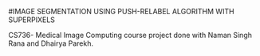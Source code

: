 #IMAGE SEGMENTATION USING PUSH-RELABEL ALGORITHM WITH SUPERPIXELS

CS736- Medical Image Computing course project done with Naman Singh Rana and Dhairya Parekh.
